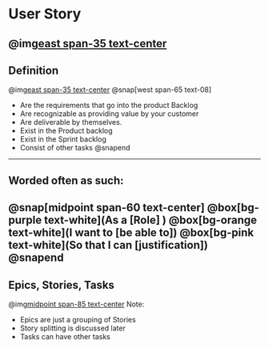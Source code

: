 # User Story
@img[east span-35 text-center](assets/img/story.jpeg)
---
## Definition
@img[east span-35 text-center](assets/img/story.jpeg)
@snap[west span-65 text-08]
- Are the requirements that go into the product Backlog
- Are recognizable as providing value by your customer
- Are deliverable by themselves.
- Exist in the Product backlog
- Exist in the Sprint backlog
- Consist of other tasks
@snapend
---
## Worded often as such:
@snap[midpoint span-60 text-center]
@box[bg-purple text-white](As a [Role] )
@box[bg-orange text-white](I want to [be able to])
@box[bg-pink text-white](So that I can [justification])
@snapend
---
## Epics, Stories, Tasks
@img[midpoint span-85 text-center](assets/img/epic-breakdown.png)
Note:
- Epics are just a grouping of Stories
- Story splitting is discussed later
- Tasks can have other tasks 
